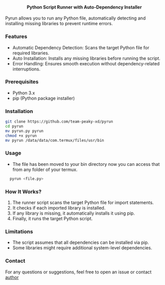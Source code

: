 <h4 align="center"><b>Python Script Runner with Auto-Dependency Installer</b></h4>


Pyrun allows you to run any Python file, automatically detecting and installing missing libraries to prevent runtime errors. 

### Features

- Automatic Dependency Detection: Scans the target Python file for required libraries.
- Auto Installation: Installs any missing libraries before running the script.
- Error Handling: Ensures smooth execution without dependency-related interruptions.

### Prerequisites

- Python 3.x
- pip (Python package installer)

### Installation
```bash
git clone https://github.com/team-peaky-xd/pyrun
cd pyrun
mv pyrun.py pyrun
chmod +x pyrun
mv pyrun /data/data/com.termux/files/usr/bin
```
### Usage

- The file has been moved to your bin directory now you can access that from any folder of your termux.

```bash
  pyrun <file.py>
```

### How It Works?

1. The runner script scans the target Python file for import statements.
2. It checks if each imported library is installed.
3. If any library is missing, it automatically installs it using pip.
4. Finally, it runs the target Python script.

### Limitations

- The script assumes that all dependencies can be installed via pip.
- Some libraries might require additional system-level dependencies.

### Contact

For any questions or suggestions, feel free to open an issue or contact [author](https://www.facebook.com/xspoilt)
